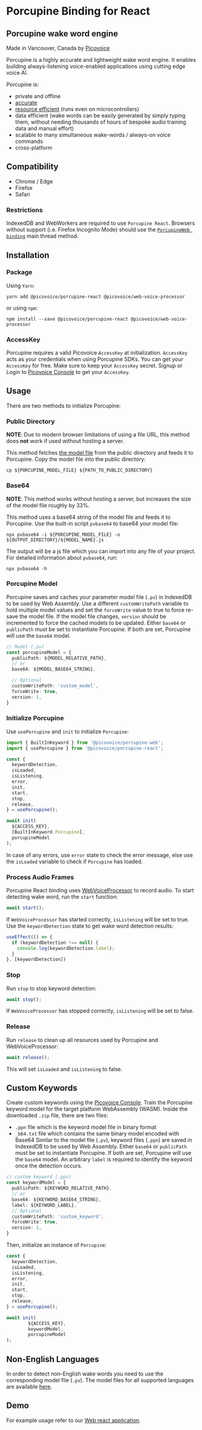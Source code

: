 # Porcupine Binding for React

## Porcupine wake word engine

Made in Vancouver, Canada by [Picovoice](https://picovoice.ai)

Porcupine is a highly accurate and lightweight wake word engine. It enables building always-listening voice-enabled
applications using cutting edge voice AI.

Porcupine is:

- private and offline
- [accurate](https://github.com/Picovoice/wake-word-benchmark)
- [resource efficient](https://www.youtube.com/watch?v=T0tAnh8tUQg) (runs even on microcontrollers)
- data efficient (wake words can be easily generated by simply typing them, without needing thousands of hours of
  bespoke audio training data and manual effort)
- scalable to many simultaneous wake-words / always-on voice commands
- cross-platform

## Compatibility

- Chrome / Edge
- Firefox
- Safari

### Restrictions

IndexedDB and WebWorkers are required to use `Porcupine React`. Browsers without support (i.e. Firefox Incognito Mode) 
should use the [`PorcupineWeb binding`](https://github.com/Picovoice/porcupine/tree/master/binding/web) main thread method.

## Installation

### Package

Using `Yarn`:

```console
yarn add @picovoice/porcupine-react @picovoice/web-voice-processor
```

or using `npm`:

```console
npm install --save @picovoice/porcupine-react @picovoice/web-voice-processor
```

### AccessKey

Porcupine requires a valid Picovoice `AccessKey` at initialization. `AccessKey` acts as your credentials when using
Porcupine SDKs.
You can get your `AccessKey` for free. Make sure to keep your `AccessKey` secret.
Signup or Login to [Picovoice Console](https://console.picovoice.ai/) to get your `AccessKey`.

## Usage

There are two methods to initialize Porcupine:

### Public Directory

**NOTE**: Due to modern browser limitations of using a file URL, this method does __not__ work if used without hosting a
server.

This method fetches [the model file](https://github.com/Picovoice/porcupine/blob/master/lib/common/porcupine_params.pv)
from the public directory and feeds it to Porcupine.
Copy the model file into the public directory:

```console
cp ${PORCUPINE_MODEL_FILE} ${PATH_TO_PUBLIC_DIRECTORY}
```

### Base64

**NOTE**: This method works without hosting a server, but increases the size of the model file roughly by 33%.

This method uses a base64 string of the model file and feeds it to Porcupine. Use the built-in script `pvbase64` to
base64 your model file:

```console
npx pvbase64 -i ${PORCUPINE_MODEL_FILE} -o ${OUTPUT_DIRECTORY}/${MODEL_NAME}.js
```

The output will be a js file which you can import into any file of your project. For detailed information
about `pvbase64`,
run:

```console
npx pvbase64 -h
```

### Porcupine Model

Porcupine saves and caches your parameter model file (`.pv`) in IndexedDB to be used by Web Assembly.
Use a different `customWritePath` variable to hold multiple model values and set the `forceWrite` value to true to force
re-save the model file.
If the model file changes, `version` should be incremented to force the cached models to be updated.
Either `base64` or `publicPath` must be set to instantiate Porcupine. If both are set, Porcupine will use the `base64`
model.

```typescript
// Model (.pv)
const porcupineModel = {
  publicPath: ${MODEL_RELATIVE_PATH},
  // or
  base64: ${MODEL_BASE64_STRING},

  // Optional
  customWritePath: 'custom_model',
  forceWrite: true,
  version: 1,
}
```

### Initialize Porcupine

Use `usePorcupine` and `init` to initialize `Porcupine`:

```typescript
import { BuiltInKeyword } from '@picovoice/porcupine-web';
import { usePorcupine } from '@picovoice/porcupine-react';

const {
  keywordDetection,
  isLoaded,
  isListening,
  error,
  init,
  start,
  stop,
  release,
} = usePorcupine();

await init(
  ${ACCESS_KEY},
  [BuiltInKeyword.Porcupine],
  porcupineModel
);
```

In case of any errors, use `error` state to check the error message, else
use the `isLoaded` variable to check if `Porcupine` has loaded.

### Process Audio Frames

Porcupine React binding uses [WebVoiceProcessor](https://github.com/Picovoice/web-voice-processor) to record audio.
To start detecting wake word, run the `start` function:

```typescript
await start();
```

If `WebVoiceProcessor` has started correctly, `isListening` will be set to true.
Use the `keywordDetection` state to get wake word detection results:

```typescript
useEffect(() => {
  if (keywordDetection !== null) {
    console.log(keywordDetection.label);
  }
}, [keywordDetection])
```

### Stop

Run `stop` to stop keyword detection:

```typescript
await stop();
```

If `WebVoiceProcessor` has stopped correctly, `isListening` will be set to false.

### Release

Run `release` to clean up all resources used by Porcupine and WebVoiceProcessor:

```typescript
await release();
```

This will set `isLoaded` and `isListening` to false.

## Custom Keywords

Create custom keywords using the [Picovoice Console](https://console.picovoice.ai/).
Train the Porcupine keyword model for the target platform WebAssembly (WASM).
Inside the downloaded `.zip` file, there are two files:
- `.ppn` file which is the keyword model file in binary format
- `_b64.txt` file which contains the same binary model encoded with Base64
  Similar to the model file (`.pv`), keyword files (`.ppn`) are saved in IndexedDB to be used by Web Assembly.
  Either `base64` or `publicPath` must be set to instantiate Porcupine. If both are set, Porcupine will use
  the `base64` model.
  An arbitrary `label` is required to identify the keyword once the detection occurs.

```typescript
// custom keyword (.ppn)
const keywordModel = {
  publicPath: ${KEYWORD_RELATIVE_PATH},
  // or
  base64: ${KEYWORD_BASE64_STRING},
  label: ${KEYWORD_LABEL},
  // Optional
  customWritePath: 'custom_keyword',
  forceWrite: true,
  version: 1,
}
```

Then, initialize an instance of `Porcupine`:

```typescript
const {
  keywordDetection,
  isLoaded,
  isListening,
  error,
  init,
  start,
  stop,
  release,
} = usePorcupine();

await init(
        ${ACCESS_KEY},
        keywordModel,
        porcupineModel
);
```

## Non-English Languages

In order to detect non-English wake words you need to use the corresponding model file (`.pv`). The model files for all
supported languages are available [here](https://github.com/Picovoice/porcupine/tree/master/lib/common).

## Demo

For example usage refer to our [Web react application](https://github.com/Picovoice/porcupine/tree/master/demo/react).
